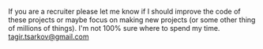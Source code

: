 If you are a recruiter please let me know if I should improve the code of these projects or 
maybe focus on making new projects (or some other thing of millions of things). I'm not 100% sure where to spend my time. 
tagir.tsarkov@gmail.com
